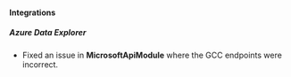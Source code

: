 
#### Integrations

##### Azure Data Explorer

- Fixed an issue in **MicrosoftApiModule** where the GCC endpoints were incorrect.
